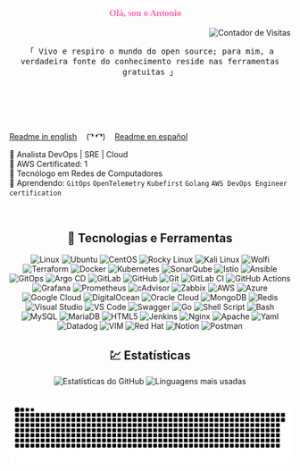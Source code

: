 <link href="https://fonts.googleapis.com/css2?family=Dancing+Script:wght@700&display=swap" rel="stylesheet">

<div align="center">
  <h3 style="color:#FF69B4; font-family:Cursive;">Olá, sou o Antonio 🐊</h3>
  <p align="right">
    <img src="https://komarev.com/ghpvc/?username=23ant&color=green&style=flat-square" alt="Contador de Visitas" />
  </p>
</div>

<p align="center"> 
  <samp>
    「 Vivo e respiro o mundo do open source; para mim, a verdadeira fonte do conhecimento reside nas ferramentas gratuitas 」
    <br>
    <br>
  </samp>
  
</p>
<br>
<br>
<br> 

[Readme in english](./README_ENG.md)   ㅤ( ͡❛ ᵜ ͡❛)ㅤ   [Readme en español](./README_ESP.md)  

🐉 Analista DevOps | SRE | Cloud <br>
💚 AWS Certificated: 1 <br>
🐍 Tecnólogo em Redes de Computadores <br>
🦖 Aprendendo: `GitOps` `OpenTelemetry` `Kubefirst` `Golang` `AWS DevOps Engineer certification`

<br> 

<div align="center">

## 🧩 Tecnologias e Ferramentas

![Linux](https://img.shields.io/badge/Linux-green?style=flat&logo=linux&logoColor=white) ![Ubuntu](https://img.shields.io/badge/Ubuntu-green?style=flat&logo=ubuntu&logoColor=white) ![CentOS](https://img.shields.io/badge/CentOS-green?style=flat&logo=centos&logoColor=white) ![Rocky Linux](https://img.shields.io/badge/Rocky_Linux-green?style=flat&logo=rocky-linux&logoColor=white) ![Kali Linux](https://img.shields.io/badge/Kali_Linux-green?style=flat&logo=kali-linux&logoColor=white) ![Wolfi](https://img.shields.io/badge/Wolfi-green?style=flat) ![Terraform](https://img.shields.io/badge/Terraform-green?style=flat&logo=terraform&logoColor=white) ![Docker](https://img.shields.io/badge/Docker-green?style=flat&logo=docker&logoColor=white) ![Kubernetes](https://img.shields.io/badge/Kubernetes-green?style=flat&logo=kubernetes&logoColor=white) ![SonarQube](https://img.shields.io/badge/SonarQube-green?style=flat&logo=sonarqube&logoColor=white) ![Istio](https://img.shields.io/badge/Istio-green?style=flat&logo=istio&logoColor=white) ![Ansible](https://img.shields.io/badge/Ansible-green?style=flat&logo=ansible&logoColor=white) ![GitOps](https://img.shields.io/badge/GitOps-green?style=flat&logo=gitops&logoColor=white) ![Argo CD](https://img.shields.io/badge/Argo_CD-green?style=flat&logo=argo&logoColor=white) ![GitLab](https://img.shields.io/badge/GitLab-green?style=flat&logo=gitlab&logoColor=white) ![GitHub](https://img.shields.io/badge/GitHub-green?style=flat&logo=github&logoColor=white) ![Git](https://img.shields.io/badge/Git-green?style=flat&logo=git&logoColor=white) ![GitLab CI](https://img.shields.io/badge/GitLab_CI-green?style=flat&logo=gitlab&logoColor=white) ![GitHub Actions](https://img.shields.io/badge/GitHub_Actions-green?style=flat&logo=github-actions&logoColor=white) ![Grafana](https://img.shields.io/badge/Grafana-green?style=flat&logo=grafana&logoColor=white) ![Prometheus](https://img.shields.io/badge/Prometheus-green?style=flat&logo=prometheus&logoColor=white) ![cAdvisor](https://img.shields.io/badge/cAdvisor-green?style=flat) ![Zabbix](https://img.shields.io/badge/Zabbix-green?style=flat&logo=zabbix&logoColor=white) ![AWS](https://img.shields.io/badge/AWS-green?style=flat&logo=amazon-aws&logoColor=white) ![Azure](https://img.shields.io/badge/Azure-green?style=flat&logo=microsoft-azure&logoColor=white) ![Google Cloud](https://img.shields.io/badge/Google_Cloud-green?style=flat&logo=google-cloud&logoColor=white) ![DigitalOcean](https://img.shields.io/badge/DigitalOcean-green?style=flat&logo=digitalocean&logoColor=white) ![Oracle Cloud](https://img.shields.io/badge/Oracle_Cloud-green?style=flat&logo=oracle&logoColor=white) ![MongoDB](https://img.shields.io/badge/MongoDB-green?style=flat&logo=mongodb&logoColor=white) ![Redis](https://img.shields.io/badge/Redis-green?style=flat&logo=redis&logoColor=white) ![Visual Studio](https://img.shields.io/badge/Visual_Studio-green?style=flat&logo=visual-studio&logoColor=white) ![VS Code](https://img.shields.io/badge/VS_Code-green?style=flat&logo=visual-studio-code&logoColor=white) ![Swagger](https://img.shields.io/badge/Swagger-green?style=flat&logo=swagger&logoColor=white) ![Go](https://img.shields.io/badge/Go-green?style=flat&logo=go&logoColor=white) ![Shell Script](https://img.shields.io/badge/Shell_Script-green?style=flat&logo=gnu-bash&logoColor=white) ![Bash](https://img.shields.io/badge/Bash-green?style=flat&logo=gnu-bash&logoColor=white) ![MySQL](https://img.shields.io/badge/MySQL-green?style=flat&logo=mysql&logoColor=white) ![MariaDB](https://img.shields.io/badge/MariaDB-green?style=flat&logo=mariadb&logoColor=white) ![HTML5](https://img.shields.io/badge/HTML5-green?style=flat&logo=html5&logoColor=white) ![Jenkins](https://img.shields.io/badge/Jenkins-green?style=flat&logo=jenkins&logoColor=white) ![Nginx](https://img.shields.io/badge/Nginx-green?style=flat&logo=nginx&logoColor=white) ![Apache](https://img.shields.io/badge/Apache-green?style=flat&logo=apache&logoColor=white) ![Yaml](https://img.shields.io/badge/Yaml-green?style=flat&logo=yaml&logoColor=white) ![Datadog](https://img.shields.io/badge/Datadog-green?style=flat&logo=datadog&logoColor=white) ![VIM](https://img.shields.io/badge/VIM-green?style=flat&logo=vim&logoColor=white) ![Red Hat](https://img.shields.io/badge/Red_Hat-green?style=flat&logo=redhat&logoColor=white) ![Notion](https://img.shields.io/badge/Notion-green?style=flat&logo=notion&logoColor=white) ![Postman](https://img.shields.io/badge/Postman-green?style=flat&logo=postman&logoColor=white)



## 💹 Estatísticas

<p align="center">
  <img src="https://github-readme-stats.vercel.app/api?username=23ant&show_icons=true&bg_color=ffffff&title_color=00C853&text_color=00C853&icon_color=00C853&border_color=00C853" alt="Estatísticas do GitHub" width="400px" />
  <img src="https://github-readme-stats.vercel.app/api/top-langs/?username=23ant&layout=compact&bg_color=ffffff&title_color=00C853&text_color=00C853&icon_color=00C853&border_color=00C853" alt="Linguagens mais usadas" width="400px" />
</p>

</div>

##

  ![Snake animation](https://github.com/23Ant/23Ant/blob/output/github-contribution-grid-snake.svg)
 
</div>
